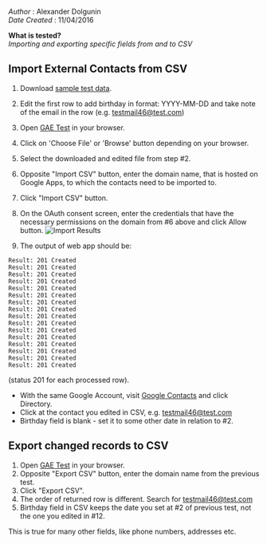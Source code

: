 _Author_        : Alexander Dolgunin  
_Date Created_  : 11/04/2016

**What is tested?**  
_Importing and exporting specific fields from and to CSV_

Import External Contacts from CSV
-----
1. Download [sample test data](https://github.com/takbok/shared-contacts-admin/blob/master/testcases/test-data/sample1.csv).
2. Edit the first row to add birthday in format: YYYY-MM-DD and take note of the email in the row (e.g. testmail46@test.com)
3. Open [GAE Test](http://www.gae-test1.com/) in your browser.
4. Click on 'Choose File' or 'Browse' button depending on your browser.
5. Select the downloaded and edited file from step #2.
6. Opposite "Import CSV" button, enter the domain name, that is hosted on Google Apps, to which the contacts need to be imported to.
7. Click "Import CSV" button.
8. On the OAuth consent screen, enter the credentials that have the necessary permissions on the domain from #6 above and click Allow button.
![Import Results](https://raw.githubusercontent.com/takbok/shared-contacts-admin/master/testcases/images/Screenshot-Request%20for%20Permission%20Shared%20Contacts.png)

9. The output of web app should be:
```
Result: 201 Created
Result: 201 Created
Result: 201 Created
Result: 201 Created
Result: 201 Created
Result: 201 Created
Result: 201 Created
Result: 201 Created
Result: 201 Created
Result: 201 Created
Result: 201 Created
Result: 201 Created
Result: 201 Created
Result: 201 Created
Result: 201 Created
Result: 201 Created
```
(status 201 for each processed row).

* With the same Google Account, visit [Google Contacts](https://www.google.com/contacts/?hl=en#contacts) and click Directory.
* Click at the contact you edited in CSV, e.g. testmail46@test.com
* Birthday field is blank - set it to some other date in relation to #2.

Export changed records to CSV
-----
1. Open [GAE Test](http://www.gae-test1.com) in your browser.
2. Opposite "Export CSV" button, enter the domain name from the previous test.
3. Click "Export CSV".
4. The order of returned row is different. Search for testmail46@test.com
5. Birthday field in CSV keeps the date you set at #2 of previous test, not the one you edited in #12.

This is true for many other fields, like phone numbers, addresses etc.
